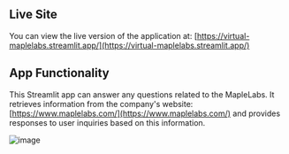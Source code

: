 
                                                                 

## Live Site

You can view the live version of the application at: [https://virtual-maplelabs.streamlit.app/](https://virtual-maplelabs.streamlit.app/)

## App Functionality

This Streamlit app can answer any questions related to the MapleLabs. It retrieves information from the company's website: [https://www.maplelabs.com/](https://www.maplelabs.com/) and provides responses to user inquiries based on this information.









![image](https://github.com/user-attachments/assets/93f45faf-ebdf-4b6f-8287-a795af0a1235)
